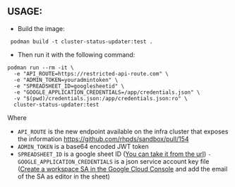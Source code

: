 ## USAGE:

- Build the image:

` podman build -t cluster-status-updater:test .`

- Then run it with the following command:

```
podman run --rm -it \
  -e "API_ROUTE=https://restricted-api-route.com" \
  -e "ADMIN_TOKEN=youradmintoken" \
  -e "SPREADSHEET_ID=googlesheetid" \
  -e "GOOGLE_APPLICATION_CREDENTIALS=/app/credentials.json" \
  -v "$(pwd)/credentials.json:/app/credentials.json:ro" \
  cluster-status-updater:test
```

Where 
- `API_ROUTE` is the new endpoint available on the infra cluster that exposes the information https://github.com/rhpds/sandbox/pull/154
- `ADMIN_TOKEN` is a base64 encoded JWT token
- `SPREADSHEET_ID` is a google sheet ID ([You can take it from the url](https://docs.meiro.io/books/meiro-integrations/page/where-can-i-find-the-sheet-id-of-google-spreadsheet-file))
`- GOOGLE_APPLICATION_CREDENTIALS` is a json service account key file ([Create a workspace SA in the Google Cloud Console](https://developers.google.com/workspace/guides/create-credentials) and add the email of the SA as editor in the sheet)
